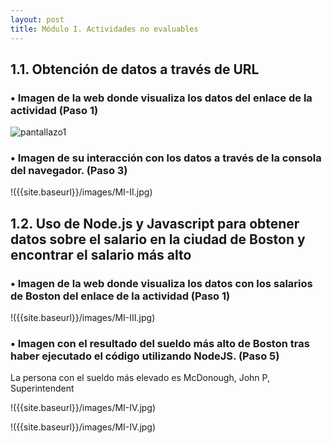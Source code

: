 ```yaml
---
layout: post
title: Módulo I. Actividades no evaluables
---
```


## 1.1.	Obtención de datos a través de URL

### •	Imagen de la web donde visualiza los datos del enlace de la actividad (Paso 1)

![pantallazo1]({{site.baseurl}}/images/MI-I.jpg)

### •	Imagen de su interacción con los datos a través de la consola del navegador. (Paso 3) 

!({{site.baseurl}}/images/MI-II.jpg)

## 1.2.	Uso de Node.js y Javascript para obtener datos sobre el salario en la ciudad de Boston y encontrar el salario más alto

### •	Imagen de la web donde visualiza los datos con los salarios de Boston del enlace de la actividad (Paso 1)

!({{site.baseurl}}/images/MI-III.jpg)

### •	Imagen con el resultado del sueldo más alto de Boston tras haber ejecutado el código utilizando NodeJS. (Paso 5)

La persona con el sueldo más elevado es McDonough, John P, Superintendent

!({{site.baseurl}}/images/MI-IV.jpg)

!({{site.baseurl}}/images/MI-IV.jpg)
